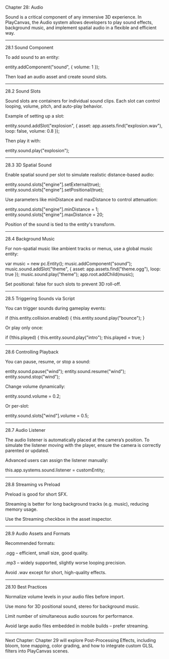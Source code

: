 Chapter 28: Audio

Sound is a critical component of any immersive 3D experience. In PlayCanvas, the Audio system allows developers to play sound effects, background music, and implement spatial audio in a flexible and efficient way.


---

28.1 Sound Component

To add sound to an entity:

entity.addComponent("sound", {
    volume: 1
});

Then load an audio asset and create sound slots.


---

28.2 Sound Slots

Sound slots are containers for individual sound clips. Each slot can control looping, volume, pitch, and auto-play behavior.

Example of setting up a slot:

entity.sound.addSlot("explosion", {
    asset: app.assets.find("explosion.wav"),
    loop: false,
    volume: 0.8
});

Then play it with:

entity.sound.play("explosion");


---

28.3 3D Spatial Sound

Enable spatial sound per slot to simulate realistic distance-based audio:

entity.sound.slots["engine"].setExternal(true);
entity.sound.slots["engine"].setPositional(true);

Use parameters like minDistance and maxDistance to control attenuation:

entity.sound.slots["engine"].minDistance = 1;
entity.sound.slots["engine"].maxDistance = 20;

Position of the sound is tied to the entity's transform.


---

28.4 Background Music

For non-spatial music like ambient tracks or menus, use a global music entity:

var music = new pc.Entity();
music.addComponent("sound");
music.sound.addSlot("theme", {
    asset: app.assets.find("theme.ogg"),
    loop: true
});
music.sound.play("theme");
app.root.addChild(music);

Set positional: false for such slots to prevent 3D roll-off.


---

28.5 Triggering Sounds via Script

You can trigger sounds during gameplay events:

if (this.entity.collision.enabled) {
    this.entity.sound.play("bounce");
}

Or play only once:

if (!this.played) {
    this.entity.sound.play("intro");
    this.played = true;
}


---

28.6 Controlling Playback

You can pause, resume, or stop a sound:

entity.sound.pause("wind");
entity.sound.resume("wind");
entity.sound.stop("wind");

Change volume dynamically:

entity.sound.volume = 0.2;

Or per-slot:

entity.sound.slots["wind"].volume = 0.5;


---

28.7 Audio Listener

The audio listener is automatically placed at the camera’s position. To simulate the listener moving with the player, ensure the camera is correctly parented or updated.

Advanced users can assign the listener manually:

this.app.systems.sound.listener = customEntity;


---

28.8 Streaming vs Preload

Preload is good for short SFX.

Streaming is better for long background tracks (e.g. music), reducing memory usage.


Use the Streaming checkbox in the asset inspector.


---

28.9 Audio Assets and Formats

Recommended formats:

.ogg – efficient, small size, good quality.

.mp3 – widely supported, slightly worse looping precision.


Avoid .wav except for short, high-quality effects.


---

28.10 Best Practices

Normalize volume levels in your audio files before import.

Use mono for 3D positional sound, stereo for background music.

Limit number of simultaneous audio sources for performance.

Avoid large audio files embedded in mobile builds – prefer streaming.



---

Next Chapter: Chapter 29 will explore Post-Processing Effects, including bloom, tone mapping, color grading, and how to integrate custom GLSL filters into PlayCanvas scenes.

